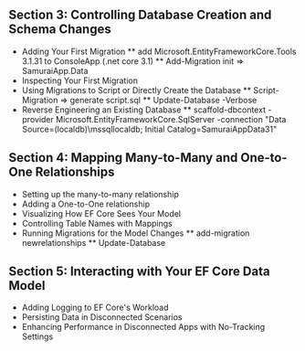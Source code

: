 ## Section 3: Controlling Database Creation and Schema Changes
* Adding Your First Migration
** add Microsoft.EntityFrameworkCore.Tools 3.1.31 to ConsoleApp (.net core 3.1)
** Add-Migration init => SamuraiApp.Data
* Inspecting Your First Migration
* Using Migrations to Script or Directly Create the Database
** Script-Migration => generate script.sql
** Update-Database -Verbose
* Reverse Engineering an Existing Database
** scaffold-dbcontext -provider Microsoft.EntityFrameworkCore.SqlServer -connection "Data Source=(localdb)\\mssqllocaldb; Initial Catalog=SamuraiAppData31"
## Section 4: Mapping Many-to-Many and One-to-One Relationships
* Setting up the many-to-many relationship
* Adding a One-to-One relationship
* Visualizing How EF Core Sees Your Model
* Controlling Table Names with Mappings
* Running Migrations for the Model Changes
** add-migration newrelationships
** Update-Database
## Section 5: Interacting with Your EF Core Data Model
* Adding Logging to EF Core's Workload
* Persisting Data in Disconnected Scenarios
* Enhancing Performance in Disconnected Apps with No-Tracking Settings